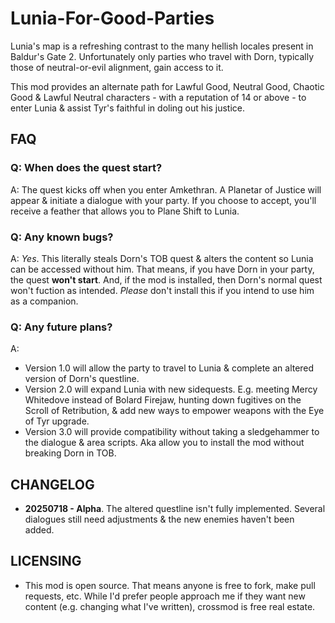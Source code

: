 # Lunia-For-Good-Parties
Lunia's map is a refreshing contrast to the many hellish locales present in Baldur's Gate 2. Unfortunately only parties who travel with Dorn, typically those of neutral-or-evil alignment, gain access to it. 

This mod provides an alternate path for Lawful Good, Neutral Good, Chaotic Good & Lawful Neutral characters - with a reputation of 14 or above - to enter Lunia & assist Tyr's faithful in doling out his justice. 

## FAQ

### Q: When does the quest start? 

A: The quest kicks off when you enter Amkethran. A Planetar of Justice will appear & initiate a dialogue with your party. If you choose to accept, you'll receive a feather that allows you to Plane Shift to Lunia.

### Q: Any known bugs?

A: *Yes*. This literally steals Dorn's TOB quest & alters the content so Lunia can be accessed without him. That means, if you have Dorn in your party, the quest **won't start**. And, if the mod is installed, then Dorn's normal quest won't fuction as intended. *Please* don't install this if you intend to use him as a companion.

### Q: Any future plans?

A: 

* Version 1.0 will allow the party to travel to Lunia & complete an altered version of Dorn's questline. 
* Version 2.0 will expand Lunia with new sidequests. E.g. meeting Mercy Whitedove instead of Bolard Firejaw, hunting down fugitives on the Scroll of Retribution, & add new ways to empower weapons with the Eye of Tyr upgrade. 
* Version 3.0 will provide compatibility without taking a sledgehammer to the dialogue & area scripts. Aka allow you to install the mod without breaking Dorn in TOB. 

## CHANGELOG

* **20250718 - Alpha**. The altered questline isn't fully implemented. Several dialogues still need adjustments & the new enemies haven't been added.

## LICENSING
* This mod is open source. That means anyone is free to fork, make pull requests, etc. While I'd prefer people approach me if they want new content (e.g. changing what I've written), crossmod is free real estate. 

